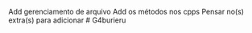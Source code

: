 Add gerenciamento de arquivo
Add os métodos nos cpps
Pensar no(s) extra(s) para adicionar # G4burieru
